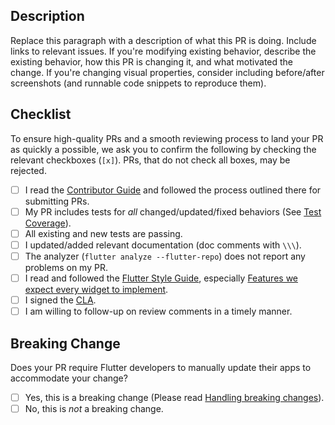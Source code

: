 ## Description

Replace this paragraph with a description of what this PR is doing. Include
links to relevant issues. If you're modifying existing behavior, describe the
existing behavior, how this PR is changing it, and what motivated the change. If
you're changing visual properties, consider including before/after screenshots
(and runnable code snippets to reproduce them).

## Checklist

To ensure high-quality PRs and a smooth reviewing process to land your PR as
quickly a possible, we ask you to confirm the following by checking the relevant
checkboxes (`[x]`). PRs, that do not check all boxes, may be rejected.

- [ ] I read the [Contributor Guide] and followed the process outlined there for
      submitting PRs.
- [ ] My PR includes tests for *all* changed/updated/fixed behaviors (See
      [Test Coverage]).
- [ ] All existing and new tests are passing.
- [ ] I updated/added relevant documentation (doc comments with `\\\`).
- [ ] The analyzer (`flutter analyze --flutter-repo`) does not report any
      problems on my PR.
- [ ] I read and followed the [Flutter Style Guide], especially
      [Features we expect every widget to implement].
- [ ] I signed the [CLA].
- [ ] I am willing to follow-up on review comments in a timely manner.

## Breaking Change

Does your PR require Flutter developers to manually update their apps
to accommodate your change?

- [ ] Yes, this is a breaking change (Please read [Handling breaking changes]).
- [ ] No, this is *not* a breaking change.

<!-- Links -->
[Contributor Guide]: https://github.com/flutter/flutter/wiki/Tree-hygiene#overview
[Test Coverage]: https://github.com/flutter/flutter/wiki/Test-coverage-for-package%3Aflutter
[Flutter Style Guide]: https://github.com/flutter/flutter/wiki/Style-guide-for-Flutter-repo
[Features we expect every widget to implement]: https://github.com/flutter/flutter/wiki/Style-guide-for-Flutter-repo#features-we-expect-every-widget-to-implement
[CLA]: https://cla.developers.google.com/
[Handling breaking changes]: https://github.com/flutter/flutter/wiki/Tree-hygiene#handling-breaking-changes
